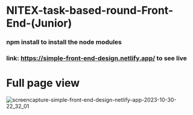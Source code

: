 # NITEX-task-based-round-Front-End-(Junior)

### npm install to install the node modules

### link: https://simple-front-end-design.netlify.app/ to see live 

# Full page view

![screencapture-simple-front-end-design-netlify-app-2023-10-30-22_32_01](https://github.com/md-azmi-siddique/nitex-task-based-round-Front-End-Junior-/assets/73628141/75655ede-ff85-4a2b-88d6-4ddf89a75e9e)

